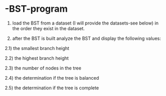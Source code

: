 # -BST-program
1) load the BST from a dataset (I will provide the datasets-see below) in the order they exist in the dataset.

2) after the BST is built analyze the BST and display the following values:

2.1) the smallest branch height

2.2) the highest branch height

2.3) the number of nodes in the tree

2.4) the determination if the tree is balanced

2.5) the determination if the tree is complete
